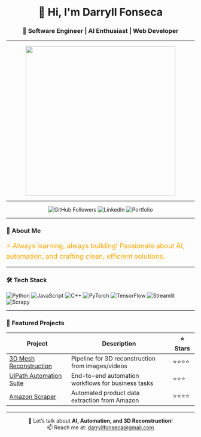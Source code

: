 <!-- Profile Header -->
<h1 align="center">👋 Hi, I'm Darryll Fonseca</h1>
<h3 align="center">🚀 Software Engineer | AI Enthusiast | Web Developer</h3>

---

<!-- Banner GIF -->
<p align="center">
  <img src="https://media0.giphy.com/media/v1.Y2lkPTc5MGI3NjExZjl3dXM2dXJmMm94aTRzNm9sMTd3MmNmbm9lb3pwNnRrODJkYmxnYyZlcD12MV9pbnRlcm5hbF9naWZfYnlfaWQmY3Q9Zw/VbnUQpnihPSIgIXuZv/giphy.gif" width="400"/>
</p>

---

<!-- Badges -->
<p align="center">
  <img src="https://img.shields.io/github/followers/darryllfonseca?style=social" alt="GitHub Followers"/>
  <img src="https://img.shields.io/badge/LinkedIn-Connect-blue?logo=linkedin" alt="LinkedIn"/>
  <img src="https://img.shields.io/badge/Portfolio-Visit-orange" alt="Portfolio"/>
</p>

---

<!-- About Me -->
### 🌟 About Me
<p style="color:orange; font-size:18px;">
⚡ Always learning, always building! Passionate about AI, automation, and crafting clean, efficient solutions.
</p>

---

<!-- Tech Stack -->
### 🛠 Tech Stack
![Python](https://img.shields.io/badge/-Python-333?logo=python)
![JavaScript](https://img.shields.io/badge/-JavaScript-333?logo=javascript)
![C++](https://img.shields.io/badge/-C++-00599C?logo=cplusplus)
![PyTorch](https://img.shields.io/badge/-PyTorch-333?logo=pytorch)
![TensorFlow](https://img.shields.io/badge/-TensorFlow-FF6F00?logo=tensorflow)
![Streamlit](https://img.shields.io/badge/-Streamlit-FF4B4B?logo=streamlit)
![Scrapy](https://img.shields.io/badge/-Scrapy-60A839?logo=scrapy)

---

<!-- Projects Table -->
### 📂 Featured Projects

| Project | Description | ⭐ Stars |
|---------|-------------|---------|
| [3D Mesh Reconstruction](https://github.com/yourrepo) | Pipeline for 3D reconstruction from images/videos | ⭐⭐⭐⭐ |
| [UiPath Automation Suite](https://github.com/yourrepo) | End-to-end automation workflows for business tasks | ⭐⭐⭐ |
| [Amazon Scraper](https://github.com/yourrepo) | Automated product data extraction from Amazon | ⭐⭐⭐⭐ |

---

<!-- Fun Footer -->
<p align="center">
  💬 Let’s talk about <b>AI, Automation, and 3D Reconstruction</b>!  
  <br>
  📫 Reach me at: <a href="mailto:your.email@example.com">darryllfonseca@gmail.com</a>
</p>
